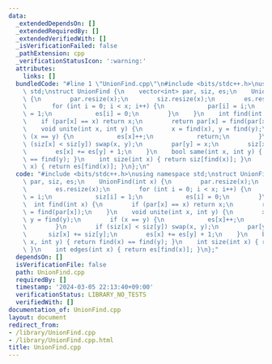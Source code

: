 ```yaml
---
data:
  _extendedDependsOn: []
  _extendedRequiredBy: []
  _extendedVerifiedWith: []
  _isVerificationFailed: false
  _pathExtension: cpp
  _verificationStatusIcon: ':warning:'
  attributes:
    links: []
  bundledCode: "#line 1 \"UnionFind.cpp\"\n#include <bits/stdc++.h>\nusing namespace\
    \ std;\nstruct UnionFind {\n    vector<int> par, siz, es;\n    UnionFind(int x)\
    \ {\n        par.resize(x);\n        siz.resize(x);\n        es.resize(x);\n \
    \       for (int i = 0; i < x; i++) {\n            par[i] = i;\n            siz[i]\
    \ = 1;\n            es[i] = 0;\n        }\n    }\n    int find(int x) {\n    \
    \    if (par[x] == x) return x;\n        return par[x] = find(par[x]);\n    }\n\
    \    void unite(int x, int y) {\n        x = find(x), y = find(y);\n        if\
    \ (x == y) {\n            es[x]++;\n            return;\n        }\n        if\
    \ (siz[x] < siz[y]) swap(x, y);\n        par[y] = x;\n        siz[x] += siz[y];\n\
    \        es[x] += es[y] + 1;\n    }\n    bool same(int x, int y) { return find(x)\
    \ == find(y); }\n    int size(int x) { return siz[find(x)]; }\n    int edges(int\
    \ x) { return es[find(x)]; }\n};\n"
  code: "#include <bits/stdc++.h>\nusing namespace std;\nstruct UnionFind {\n    vector<int>\
    \ par, siz, es;\n    UnionFind(int x) {\n        par.resize(x);\n        siz.resize(x);\n\
    \        es.resize(x);\n        for (int i = 0; i < x; i++) {\n            par[i]\
    \ = i;\n            siz[i] = 1;\n            es[i] = 0;\n        }\n    }\n  \
    \  int find(int x) {\n        if (par[x] == x) return x;\n        return par[x]\
    \ = find(par[x]);\n    }\n    void unite(int x, int y) {\n        x = find(x),\
    \ y = find(y);\n        if (x == y) {\n            es[x]++;\n            return;\n\
    \        }\n        if (siz[x] < siz[y]) swap(x, y);\n        par[y] = x;\n  \
    \      siz[x] += siz[y];\n        es[x] += es[y] + 1;\n    }\n    bool same(int\
    \ x, int y) { return find(x) == find(y); }\n    int size(int x) { return siz[find(x)];\
    \ }\n    int edges(int x) { return es[find(x)]; }\n};"
  dependsOn: []
  isVerificationFile: false
  path: UnionFind.cpp
  requiredBy: []
  timestamp: '2024-03-05 22:13:40+09:00'
  verificationStatus: LIBRARY_NO_TESTS
  verifiedWith: []
documentation_of: UnionFind.cpp
layout: document
redirect_from:
- /library/UnionFind.cpp
- /library/UnionFind.cpp.html
title: UnionFind.cpp
---
```

